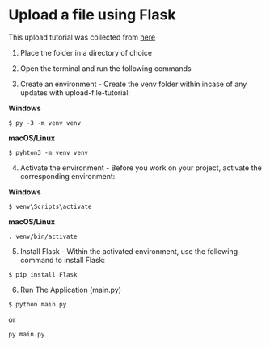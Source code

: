 # Upload a file using Flask

This upload tutorial was collected from [here](https://flask.palletsprojects.com/en/2.0.x/patterns/fileuploads/)

1. Place the folder in a directory of choice

2. Open the terminal and run the following commands

3. Create an environment - Create the venv folder within incase of any updates with upload-file-tutorial:

**Windows**
```
$ py -3 -m venv venv
```

**macOS/Linux** 
```
$ pyhton3 -m venv venv
````

4. Activate the environment - Before you work on your project, activate the corresponding environment:

**Windows** 
```
$ venv\Scripts\activate
```
**macOS/Linux**
```
. venv/bin/activate
```

5. Install Flask - Within the activated environment, use the following command to install Flask:

```
$ pip install Flask
```

6. Run The Application (main.py)

```
$ python main.py 
```
or 
```
py main.py
```
